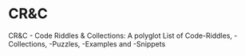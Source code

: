 # CR&C
CR&C - Code Riddles & Collections: A polyglot List of Code-Riddles, -Collections, -Puzzles, -Examples and -Snippets
